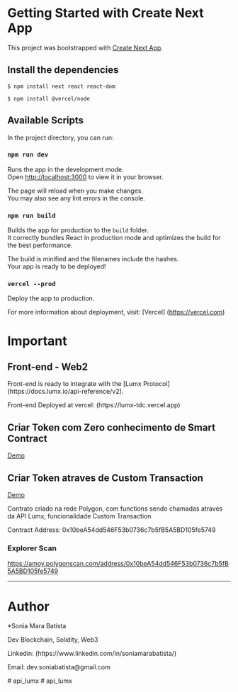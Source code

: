 # Getting Started with Create Next App

This project was bootstrapped with [Create Next App](https://nextjs.org/learn-pages-router/basics/create-nextjs-app/setup).


## Install the dependencies

```shell
$ npm install next react react-dom
```

```shell
$ npm install @vercel/node
```

## Available Scripts

In the project directory, you can run:

### `npm run dev`

Runs the app in the development mode.\
Open [http://localhost:3000](http://localhost:3000) to view it in your browser.

The page will reload when you make changes.\
You may also see any lint errors in the console.

### `npm run build`

Builds the app for production to the `build` folder.\
It correctly bundles React in production mode and optimizes the build for the best performance.

The build is minified and the filenames include the hashes.\
Your app is ready to be deployed!

### `vercel --prod`
Deploy the app to production.

For more information about deployment, visit: [Vercel] (https://vercel.com)

# Important

## Front-end - Web2 
<p>Front-end is ready to integrate with the [Lumx Protocol](https://docs.lumx.io/api-reference/v2).</p>
<p>Front-end Deployed at vercel: (https://lumx-tdc.vercel.app) </p>


## Criar Token com Zero conhecimento de Smart Contract 
<p><a href= "https://www.loom.com/share/547878f4f45e41fc9d14c5fb5c4fcbd6?sid=5e1af2be-e0de-4fa9-8dc1-224957230b58"> 
Demo  
</a> </p>

## Criar Token atraves de Custom Transaction
<p><a href= "https://www.loom.com/share/547878f4f45e41fc9d14c5fb5c4fcbd6?sid=5e1af2be-e0de-4fa9-8dc1-224957230b58"> 
Demo
</a> </p>
Contrato criado na rede Polygon, com functions sendo chamadas atraves da API Lumx, funcionalidade Custom Transaction
<p>Contract Address: 0x10beA54dd546F53b0736c7b5fB5A5BD105fe5749</p>

### Explorer Scan
https://amoy.polygonscan.com/address/0x10beA54dd546F53b0736c7b5fB5A5BD105fe5749
</p>
<hr/>

# Author
*Sonia Mara Batista
<p>Dev Blockchain, Solidity, Web3 </p>
<p>Linkedin: (https://www.linkedin.com/in/soniamarabatista/) </p>
<p>Email: dev.soniabatista@gmail.com </p>
# api_lumx
# api_lumx
